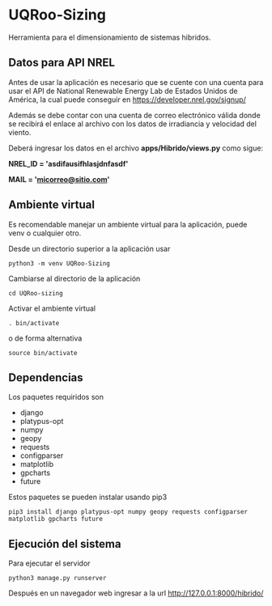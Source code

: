 # UQRoo-Sizing
Herramienta para el dimensionamiento de sistemas hibridos.

## Datos para API NREL
Antes de usar la aplicación es necesario que se cuente con una cuenta para usar el API de National Renewable Energy Lab de Estados Unidos de América, la cual puede conseguir en https://developer.nrel.gov/signup/

Además se debe contar con una cuenta de correo electrónico válida donde se recibirá el enlace al 
archivo con los datos de irradiancia y velocidad del viento.

Deberá ingresar los datos en el archivo **apps/Hibrido/views.py**
como sigue:

**NREL_ID = 'asdifausifhlasjdnfasdf'**

**MAIL = 'micorreo@sitio.com'**

## Ambiente virtual
Es recomendable manejar un ambiente virtual para la aplicación, puede venv o cualquier otro.

Desde un directorio superior a la aplicación usar

`python3 -m venv UQRoo-Sizing`

Cambiarse al directorio de la aplicación

`cd UQRoo-sizing`

Activar el ambiente virtual

`. bin/activate`

o de forma alternativa

`source bin/activate`

## Dependencias
Los paquetes requiridos son 

* django
* platypus-opt
* numpy
* geopy
* requests
* configparser
* matplotlib
* gpcharts
* future

Estos paquetes se pueden instalar usando pip3

`pip3 install django platypus-opt numpy geopy requests configparser matplotlib gpcharts future`

## Ejecución del sistema
Para ejecutar el servidor 

`python3 manage.py runserver`

Después en un navegador web ingresar a la url
http://127.0.0.1:8000/hibrido/
